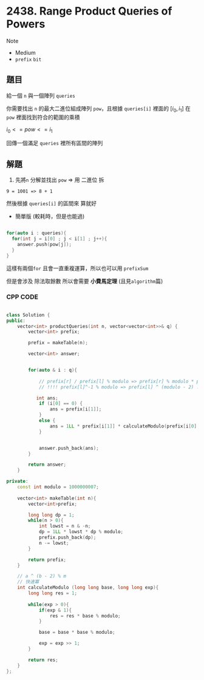 # 2438. Range Product Queries of Powers


>[!note]
>- Medium
>- `prefix` `bit`

## 題目

給一個 `n` 與一個陣列 `queries`

你需要找出 `n` 的最大二進位組成陣列 `pow`，且根據 `queries[i]` 裡面的 [$`{i}_0, {i}_1`$] 在 `pow` 裡面找到符合的範圍的乘積

$` {i}_0 <= pow <= {i}_1 `$

回傳一個滿足 `queries` 裡所有區間的陣列


## 解題

1. 先將`n` 分解並找出 `pow` => 用 二進位 拆

```
9 = 1001 => 8 + 1
```

然後根據 `queries[i]` 的區間來 算就好

- 簡單版 (較耗時，但是也能過)

```cpp

for(auto i : queries){
  for(int j = i[0] ; j < i[1] ; j++){
    answer.push(pow[j]);
  }
}

```

這樣有兩個`for` 且會一直重複運算，所以也可以用 `prefixSum`

但是會涉及 除法取餘數 所以會需要 **小費馬定理** (且見`algorithm`篇)

### CPP CODE 

```cpp

class Solution {
public:
    vector<int> productQueries(int n, vector<vector<int>>& q) {
        vector<int> prefix;

        prefix = makeTable(n);

        vector<int> answer;


        for(auto & i : q){
            
            // prefix[r] / prefix[l] % modulo => prefix[r] % modulo * prefix[l]^-1 % modulo
            // !!!! prefix[l]^-1 % modulo => prefix[l] ^ (modulo - 2) !!!!!

           int ans;
            if (i[0] == 0) {
                ans = prefix[i[1]];
            } 
            else {
                ans = 1LL * prefix[i[1]] * calculateModulo(prefix[i[0] - 1], modulo - 2) % modulo;
            }


            answer.push_back(ans);
        }

        return answer;
    }

private:
    const int modulo = 1000000007;
    
    vector<int> makeTable(int n){
        vector<int>prefix;

        long long dp = 1;
        while(n > 0){
            int lowst = n & -n;
            dp = 1LL * lowst * dp % modulo;
            prefix.push_back(dp);
            n -= lowst;
        }

        return prefix;
    }

    // a ^ (b - 2) % m
    // 快速冪
    int calculateModulo (long long base, long long exp){
        long long res = 1;
        
        while(exp > 0){
            if(exp & 1){
                res = res * base % modulo;
            }

            base = base * base % modulo;

            exp = exp >> 1;
        }

        return res;
    }
};
```

